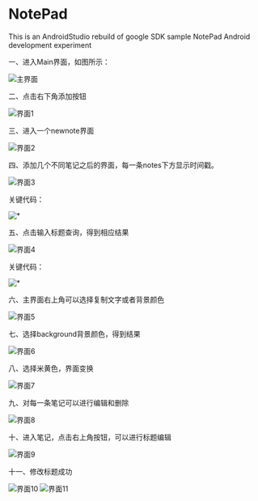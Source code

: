 # NotePad
This is an AndroidStudio rebuild of google SDK sample NotePad
Android development experiment  

一、进入Main界面，如图所示：  

![主界面](https://github.com/Beautyohbetty/note/blob/master/app/build/image/111.png)  


二、点击右下角添加按钮

![界面1](https://github.com/Beautyohbetty/note/blob/master/app/build/image/222.png)  


三、进入一个newnote界面

![界面2](https://github.com/Beautyohbetty/note/blob/master/app/build/image/333.png)  



四、添加几个不同笔记之后的界面，每一条notes下方显示时间戳。 



![界面3](https://github.com/Beautyohbetty/note/blob/master/app/build/image/444.png)  

关键代码：

![*](https://github.com/Beautyohbetty/note/blob/master/app/build/image/17.png) 


五、点击输入标题查询，得到相应结果


![界面4](https://github.com/Beautyohbetty/note/blob/master/app/build/image/555.png)  

关键代码：

![*](https://github.com/Beautyohbetty/note/blob/master/app/build/image/18.png)

六、主界面右上角可以选择复制文字或者背景颜色

![界面5](https://github.com/Beautyohbetty/note/blob/master/app/build/image/666.png)  



七、选择background背景颜色，得到结果


![界面6](https://github.com/Beautyohbetty/note/blob/master/app/build/image/777.png)  



八、选择米黄色，界面变换


![界面7](https://github.com/Beautyohbetty/note/blob/master/app/build/image/888.png)  



九、对每一条笔记可以进行编辑和删除


![界面8](https://github.com/Beautyohbetty/note/blob/master/app/build/image/999.png)  



十、进入笔记，点击右上角按钮，可以进行标题编辑


![界面9](https://github.com/Beautyohbetty/note/blob/master/app/build/image/1111.png)  



十一、修改标题成功


![界面10](https://github.com/Beautyohbetty/note/blob/master/app/build/image/2222.png) 
![界面11](https://github.com/Beautyohbetty/note/blob/master/app/build/image/22221.png) 



 



 
